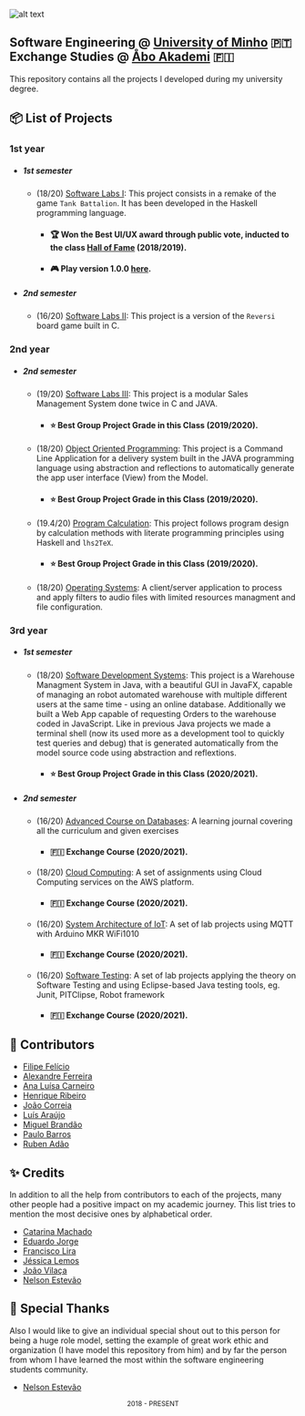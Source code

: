 
![alt text](https://github.com/feliciofilipe/university/raw/master/logo.png "Logo")

## Software Engineering @ [University of Minho][uminho] :portugal: <br/> Exchange Studies @ [Åbo Akademi][abo] :finland:

 [uminho]: https://www.uminho.pt/EN/
 [abo]: https://www.abo.fi/en/

This repository contains all the projects I developed during my university degree.

## :package: List of Projects

### **1st year**

- ##### 1st semester

  - (18/20) [Software Labs I](/1st/LI1/):
    This project consists in a remake of the game `Tank Battalion`. It has been developed in the
    Haskell programming language.
    - #### :trophy: Won the Best UI/UX award through public vote, inducted to the class [Hall of Fame][hof] (2018/2019).
    - #### :video_game: Play version 1.0.0 [here][hof_game].
  
    [hof]: https://haslab.github.io/Teaching/LI1/
    [hof_game]: https://haslab.github.io/Teaching/LI1/1819_web/2018li1g159/web/2018li1g159/Tarefa5_2018li1g159.jsexe/run.html

- ##### 2nd semester

  - (16/20) [Software Labs II](/1st/LI2):
    This project is a version of the `Reversi` board game built in C.
    
### **2nd year**

- ##### 2nd semester

  - (19/20) [Software Labs III](/2nd/LI3):
    This project is a modular Sales Management System done twice in C and JAVA.
    - #### :star: Best Group Project Grade in this Class (2019/2020).
  - (18/20) [Object Oriented Programming](/2nd/POO):
    This project is a Command Line Application for a delivery system built in the JAVA
    programming language using abstraction and reflections to automatically generate the app user interface (View) from the Model. 
    - #### :star: Best Group Project Grade in this Class (2019/2020).
  - (19.4/20) [Program Calculation](/2nd/CP):
    This project follows program design by calculation methods with literate
    programming principles using Haskell and `lhs2TeX`.
    - #### :star: Best Group Project Grade in this Class (2019/2020).

  - (18/20) [Operating Systems](/2nd/SO): A client/server application to process and apply filters to audio files with limited resources managment and file configuration.
    
### **3rd year**

- ##### 1st semester
   
  - (18/20) [Software Development Systems](/3rd/1st/DSS/wms):
    This project is a Warehouse Managment System in Java, with a beautiful GUI in JavaFX, capable of managing an robot automated warehouse with multiple different  users at the same time - using an     online database. Additionally we built a Web App capable of requesting Orders to the warehouse coded in JavaScript. Like in previous Java projects we made a terminal shell (now its used more as a development tool to quickly test queries and debug) that is generated automatically from the model source code using abstraction and reflextions.  
    - #### :star: Best Group Project Grade in this Class (2020/2021).

- ##### 2nd semester

  - (16/20) [Advanced Course on Databases](/3rd/2nd/ADB):
    A learning journal covering all the curriculum and given exercises
     - #### :finland: Exchange Course (2020/2021).

  - (18/20) [Cloud Computing](/3rd/2nd/CC):
    A set of assignments using Cloud Computing services on the AWS platform.
     - #### :finland: Exchange Course (2020/2021).

  - (16/20) [System Architecture of IoT](/3rd/2nd/IOT):
    A set of lab projects using MQTT with Arduino MKR WiFi1010
     - #### :finland: Exchange Course (2020/2021). 
  
  
  - (16/20) [Software Testing](/3rd/2nd/ST):
     A set of lab projects applying the theory on Software Testing and using Eclipse-based Java testing tools, eg. Junit, PITClipse, Robot framework
     - #### :finland: Exchange Course (2020/2021). 

## :handshake: Contributors

- [Filipe Felício][filipe]
- [Alexandre Ferreira][alex]
- [Ana Luísa Carneiro][luisa]
- [Henrique Ribeiro][henrique]
- [João Correia][correia]
- [Luís Araújo][luis]
- [Miguel Brandão][brandao]
- [Paulo Barros][paulo]
- [Ruben Adão][ruben]

[filipe]: https://github.com/feliciofilipe
[alex]: https://github.com/PietroPan
[luisa]: https://github.com/Analucar
[henrique]: https://github.com/henriq350
[correia]: https://github.com/jpcorreia99
[luis]: https://github.com/LAraujo7
[paulo]: https://github.com/JohnBarros21
[ruben]: https://github.com/rubenadao

## :sparkles: Credits

In addition to all the help from contributors to each of the projects, many
other people had a positive impact on my academic journey. This list tries to
mention the most decisive ones by alphabetical order.

- [Catarina Machado][catarina]
- [Eduardo Jorge][eduardo]
- [Francisco Lira][lira]
- [Jéssica Lemos][jessica]
- [João Vilaça][vilaca]
- [Nelson Estevão][nelson]

[catarina]: https://github.com/catarinamachado
[eduardo]: https://github.com/herulume
[lira]: https://github.com/FranciscoLira
[brandao]: https://github.com/miguelbrandao
[vilaca]: https://github.com/machadovilaca
[nelson]: https://github.com/nelsonmestevao
[jessica]: https://github.com/jessicalemos

## :pray: Special Thanks

Also I would like to give an individual special shout out to this person for being a 
huge role model, setting the example of great work ethic and organization (I have model this repository from him) 
and by far the person from whom I have learned the most within the software engineering students community.

- [Nelson Estevão][nelson]

<div align="center">
  <sub>2018 - PRESENT</sub>
</div>
